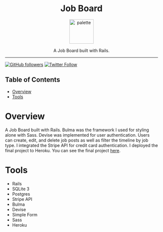 <div align="center">
<h1>Job Board</h1>

<a href="https://www.emojione.com/emoji/1f468-1f4bb">
<img height="80" width="80" alt="palette" src="https://user-images.githubusercontent.com/26611339/40150044-55ba9a9a-5945-11e8-89f6-3d16a8ac364e.png" />
</a>

<p> A Job Board built with Rails. </p>
</div>

<hr />

[![GitHub followers](https://img.shields.io/github/followers/christiandavidturner.svg?style=social&label=Follow)](http://github.com/christiandavidturner) [![Twitter Follow](https://img.shields.io/twitter/follow/imcdt.svg?style=social&label=Follow)](https://twitter.com/imcdt)

## Table of Contents

- [Overview](#overview)
- [Tools](#tools)

# Overview

A Job Board built with Rails. Bulma was the framework I used for styling alone with Sass. Devise was implemented for user authentication. Users can create, edit, and delete job posts as well as filter the timeline by job type. I integrated the Stripe API for credit card authentication. I deployed the final project to Heroku. You can see the final project [here](https://rails-job-board.herokuapp.com/).

# Tools

- Rails
- SQLite 3
- Postgres
- Stripe API
- Bulma
- Devise
- Simple Form
- Sass
- Heroku
